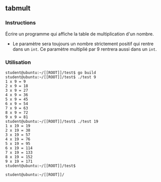## tabmult

### Instructions

Écrire un programme qui affiche la table de multiplication d'un nombre.

- Le paramètre sera toujours un nombre strictement positif qui rentre dans un `int`. Ce paramètre multiplié par 9 rentrera aussi dans un `int`.

### Utilisation

```console
student@ubuntu:~/[[ROOT]]/test$ go build
student@ubuntu:~/[[ROOT]]/test$ ./test 9
1 x 9 = 9
2 x 9 = 18
3 x 9 = 27
4 x 9 = 36
5 x 9 = 45
6 x 9 = 54
7 x 9 = 63
8 x 9 = 72
9 x 9 = 81
student@ubuntu:~/[[ROOT]]/test$ ./test 19
1 x 19 = 19
2 x 19 = 38
3 x 19 = 57
4 x 19 = 76
5 x 19 = 95
6 x 19 = 114
7 x 19 = 133
8 x 19 = 152
9 x 19 = 171
student@ubuntu:~/[[ROOT]]/test$

student@ubuntu:~/[[ROOT]]/
```
